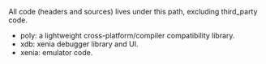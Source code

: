 All code (headers and sources) lives under this path, excluding third_party code.

* poly: a lightweight cross-platform/compiler compatibility library.
* xdb: xenia debugger library and UI.
* xenia: emulator code.

